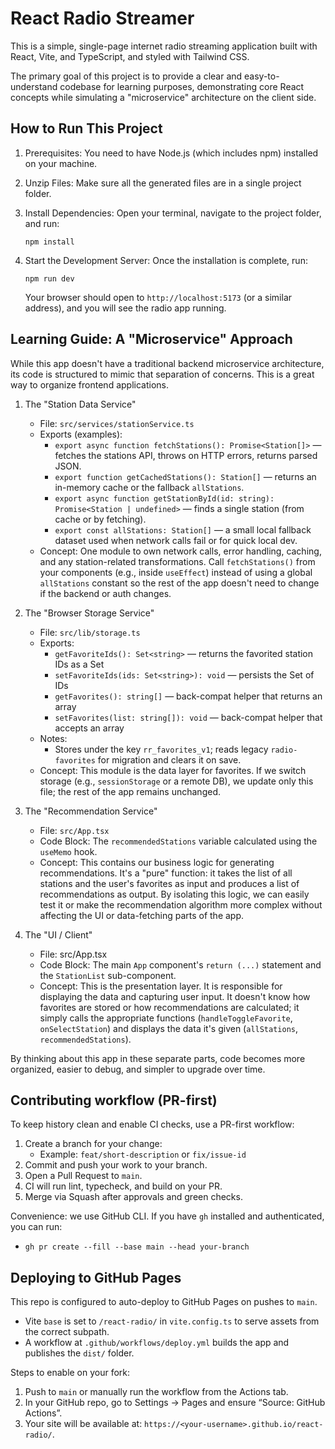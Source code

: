 # React Radio Streamer

This is a simple, single-page internet radio streaming application built with React, Vite, and TypeScript, and styled with Tailwind CSS.

The primary goal of this project is to provide a clear and easy-to-understand codebase for learning purposes, demonstrating core React concepts while simulating a "microservice" architecture on the client side.

## How to Run This Project

1. Prerequisites: You need to have Node.js (which includes npm) installed on your machine.

2. Unzip Files: Make sure all the generated files are in a single project folder.

3. Install Dependencies: Open your terminal, navigate to the project folder, and run:
   ```
   npm install
   ```

4. Start the Development Server: Once the installation is complete, run:
   ```
   npm run dev
   ```
    Your browser should open to `http://localhost:5173` (or a similar address), and you will see the radio app running.

## Learning Guide: A "Microservice" Approach

While this app doesn't have a traditional backend microservice architecture, its code is structured to mimic that separation of concerns. This is a great way to organize frontend applications.

1. The "Station Data Service"
    - File: `src/services/stationService.ts`
    - Exports (examples):
        - `export async function fetchStations(): Promise<Station[]>` — fetches the stations API, throws on HTTP errors, returns parsed JSON.
        - `export function getCachedStations(): Station[]` — returns an in-memory cache or the fallback `allStations`.
        - `export async function getStationById(id: string): Promise<Station | undefined>` — finds a single station (from cache or by fetching).
        - `export const allStations: Station[]` — a small local fallback dataset used when network calls fail or for quick local dev.
    - Concept: One module to own network calls, error handling, caching, and any station-related transformations. Call `fetchStations()` from your components (e.g., inside `useEffect`) instead of using a global `allStations` constant so the rest of the app doesn't need to change if the backend or auth changes.

2. The "Browser Storage Service"
    - File: `src/lib/storage.ts`
    - Exports:
        - `getFavoriteIds(): Set<string>` — returns the favorited station IDs as a Set
        - `setFavoriteIds(ids: Set<string>): void` — persists the Set of IDs
        - `getFavorites(): string[]` — back-compat helper that returns an array
        - `setFavorites(list: string[]): void` — back-compat helper that accepts an array
    - Notes:
        - Stores under the key `rr_favorites_v1`; reads legacy `radio-favorites` for migration and clears it on save.
    - Concept: This module is the data layer for favorites. If we switch storage (e.g., `sessionStorage` or a remote DB), we update only this file; the rest of the app remains unchanged.

3. The "Recommendation Service"
    - File: `src/App.tsx`
    - Code Block: The `recommendedStations` variable calculated using the `useMemo` hook.
    - Concept: This contains our business logic for generating recommendations. It's a "pure" function: it takes the list of all stations and the user's favorites as input and produces a list of recommendations as output. By isolating this logic, we can easily test it or make the recommendation algorithm more complex without affecting the UI or data-fetching parts of the app.

4. The "UI / Client"
    - File: src/App.tsx
    - Code Block: The main `App` component's `return (...)` statement and the `StationList` sub-component.
    - Concept: This is the presentation layer. It is responsible for displaying the data and capturing user input. It doesn't know how favorites are stored or how recommendations are calculated; it simply calls the appropriate functions (`handleToggleFavorite`, `onSelectStation`) and displays the data it's given (`allStations`, `recommendedStations`).

By thinking about this app in these separate parts, code becomes more organized, easier to debug, and simpler to upgrade over time.

## Contributing workflow (PR-first)

To keep history clean and enable CI checks, use a PR-first workflow:

1. Create a branch for your change:
    - Example: `feat/short-description` or `fix/issue-id`
2. Commit and push your work to your branch.
3. Open a Pull Request to `main`.
4. CI will run lint, typecheck, and build on your PR.
5. Merge via Squash after approvals and green checks.

Convenience: we use GitHub CLI. If you have `gh` installed and authenticated, you can run:
- `gh pr create --fill --base main --head your-branch`

## Deploying to GitHub Pages

This repo is configured to auto-deploy to GitHub Pages on pushes to `main`.

- Vite `base` is set to `/react-radio/` in `vite.config.ts` to serve assets from the correct subpath.
- A workflow at `.github/workflows/deploy.yml` builds the app and publishes the `dist/` folder.

Steps to enable on your fork:

1. Push to `main` or manually run the workflow from the Actions tab.
2. In your GitHub repo, go to Settings → Pages and ensure “Source: GitHub Actions”.
3. Your site will be available at: `https://<your-username>.github.io/react-radio/`.

